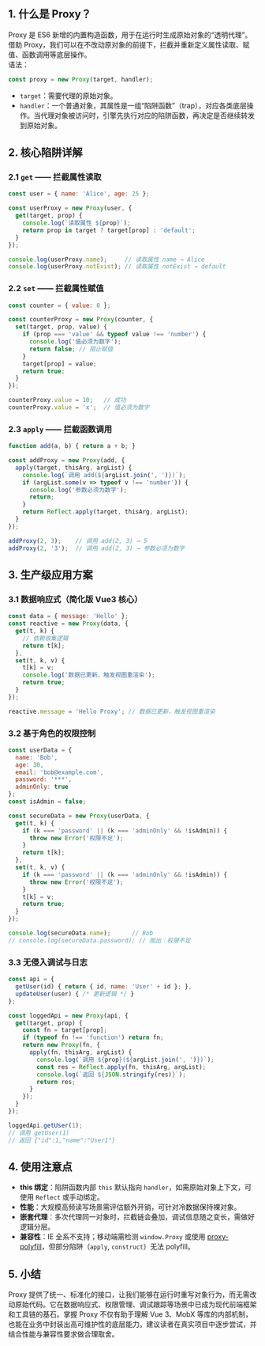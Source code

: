 

## 1. 什么是 Proxy？

Proxy 是 ES6 新增的内置构造函数，用于在运行时生成原始对象的“透明代理”。借助 Proxy，我们可以在不改动原对象的前提下，拦截并重新定义属性读取、赋值、函数调用等底层操作。  
语法：

```js
const proxy = new Proxy(target, handler);
```

- `target`：需要代理的原始对象。  
- `handler`：一个普通对象，其属性是一组“陷阱函数”（trap），对应各类底层操作。当代理对象被访问时，引擎先执行对应的陷阱函数，再决定是否继续转发到原始对象。

## 2. 核心陷阱详解

### 2.1 `get` —— 拦截属性读取

```js
const user = { name: 'Alice', age: 25 };

const userProxy = new Proxy(user, {
  get(target, prop) {
    console.log(`读取属性 ${prop}`);
    return prop in target ? target[prop] : 'default';
  }
});

console.log(userProxy.name);     // 读取属性 name → Alice
console.log(userProxy.notExist); // 读取属性 notExist → default
```

### 2.2 `set` —— 拦截属性赋值

```js
const counter = { value: 0 };

const counterProxy = new Proxy(counter, {
  set(target, prop, value) {
    if (prop === 'value' && typeof value !== 'number') {
      console.log('值必须为数字');
      return false; // 阻止赋值
    }
    target[prop] = value;
    return true;
  }
});

counterProxy.value = 10;   // 成功
counterProxy.value = 'x';  // 值必须为数字
```

### 2.3 `apply` —— 拦截函数调用

```js
function add(a, b) { return a + b; }

const addProxy = new Proxy(add, {
  apply(target, thisArg, argList) {
    console.log(`调用 add(${argList.join(', ')})`);
    if (argList.some(v => typeof v !== 'number')) {
      console.log('参数必须为数字');
      return;
    }
    return Reflect.apply(target, thisArg, argList);
  }
});

addProxy(2, 3);    // 调用 add(2, 3) → 5
addProxy(2, '3');  // 调用 add(2, 3) → 参数必须为数字
```

## 3. 生产级应用方案

### 3.1 数据响应式（简化版 Vue3 核心）

```js
const data = { message: 'Hello' };
const reactive = new Proxy(data, {
  get(t, k) {
    // 依赖收集逻辑
    return t[k];
  },
  set(t, k, v) {
    t[k] = v;
    console.log('数据已更新，触发视图重渲染');
    return true;
  }
});

reactive.message = 'Hello Proxy'; // 数据已更新，触发视图重渲染
```

### 3.2 基于角色的权限控制

```js
const userData = {
  name: 'Bob',
  age: 30,
  email: 'bob@example.com',
  password: '***',
  adminOnly: true
};
const isAdmin = false;

const secureData = new Proxy(userData, {
  get(t, k) {
    if (k === 'password' || (k === 'adminOnly' && !isAdmin)) {
      throw new Error('权限不足');
    }
    return t[k];
  },
  set(t, k, v) {
    if (k === 'password' || (k === 'adminOnly' && !isAdmin)) {
      throw new Error('权限不足');
    }
    t[k] = v;
    return true;
  }
});

console.log(secureData.name);      // Bob
// console.log(secureData.password); // 抛出：权限不足
```

### 3.3 无侵入调试与日志

```js
const api = {
  getUser(id) { return { id, name: 'User' + id }; },
  updateUser(user) { /* 更新逻辑 */ }
};

const loggedApi = new Proxy(api, {
  get(target, prop) {
    const fn = target[prop];
    if (typeof fn !== 'function') return fn;
    return new Proxy(fn, {
      apply(fn, thisArg, argList) {
        console.log(`调用 ${prop}(${argList.join(', ')})`);
        const res = Reflect.apply(fn, thisArg, argList);
        console.log(`返回 ${JSON.stringify(res)}`);
        return res;
      }
    });
  }
});

loggedApi.getUser(1);
// 调用 getUser(1)
// 返回 {"id":1,"name":"User1"}
```

## 4. 使用注意点

- **this 绑定**：陷阱函数内部 `this` 默认指向 `handler`，如需原始对象上下文，可使用 `Reflect` 或手动绑定。  
- **性能**：大规模高频读写场景需评估额外开销，可针对冷数据保持裸对象。  
- **嵌套代理**：多次代理同一对象时，拦截链会叠加，调试信息随之变长，需做好逻辑分层。  
- **兼容性**：IE 全系不支持；移动端需检测 `window.Proxy` 或使用 [proxy-polyfill](https://github.com/GoogleChrome/proxy-polyfill)，但部分陷阱（`apply`, `construct`）无法 polyfill。

## 5. 小结

Proxy 提供了统一、标准化的接口，让我们能够在运行时重写对象行为，而无需改动原始代码。它在数据响应式、权限管理、调试跟踪等场景中已成为现代前端框架和工具链的基石。掌握 Proxy 不仅有助于理解 Vue 3、MobX 等库的内部机制，也能在业务中封装出高可维护性的底层能力。建议读者在真实项目中逐步尝试，并结合性能与兼容性要求做合理取舍。